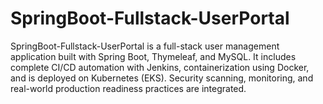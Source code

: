 # SpringBoot-Fullstack-UserPortal
SpringBoot-Fullstack-UserPortal is a full-stack user management application built with Spring Boot, Thymeleaf, and MySQL. It includes complete CI/CD automation with Jenkins, containerization using Docker, and is deployed on Kubernetes (EKS). Security scanning, monitoring, and real-world production readiness practices are integrated.
